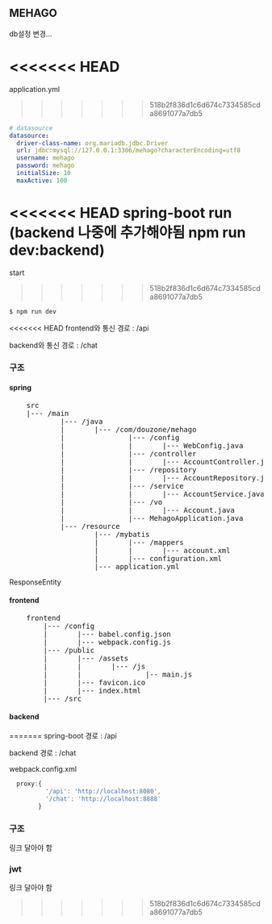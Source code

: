 ## MEHAGO

db설정 변경...

<<<<<<< HEAD
=======
application.yml

>>>>>>> 518b2f836d1c6d674c7334585cda8691077a7db5
```yml
# datasource
datasource:
  driver-class-name: org.mariadb.jdbc.Driver
  url: jdbc:mysql://127.0.0.1:3306/mehago?characterEncoding=utf8
  username: mehago
  password: mehago
  initialSize: 10
  maxActive: 100
```

<<<<<<< HEAD
spring-boot run (backend 나중에 추가해야됨 npm run dev:backend)
=======
start
>>>>>>> 518b2f836d1c6d674c7334585cda8691077a7db5

```bash
$ npm run dev
```

<<<<<<< HEAD
frontend와 통신
경로 : /api

backend와 통신
경로 : /chat

### 구조

#### spring

<pre>
    src
    |--- /main
            |--- /java
            |       |--- /com/douzone/mehago
            |               |--- /config
            |               |       |--- WebConfig.java
            |               |--- /controller
            |               |       |--- AccountController.java
            |               |--- /repository
            |               |       |--- AccountRepository.java
            |               |--- /service
            |               |       |--- AccountService.java
            |               |--- /vo
            |               |       |--- Account.java
            |               |--- MehagoApplication.java
            |--- /resource
                    |--- /mybatis
                    |       |--- /mappers
                    |       |       |--- account.xml
                    |       |--- configuration.xml
                    |--- application.yml
</pre>

ResponseEntity

#### frontend

<pre>
    frontend
        |--- /config
        |       |--- babel.config.json
        |       |--- webpack.config.js
        |--- /public
        |       |--- /assets
        |       |       |--- /js
        |       |               |-- main.js
        |       |--- favicon.ico
        |       |--- index.html
        |--- /src
</pre>

#### backend
=======
spring-boot
경로 : /api

backend
경로 : /chat

webpack.config.xml

```javascript
  proxy:{
          '/api': 'http://localhost:8080',
          '/chat': 'http://localhost:8888'           
        }
```

### 구조

링크 달아야 함

### jwt

링크 달아야 함
>>>>>>> 518b2f836d1c6d674c7334585cda8691077a7db5
